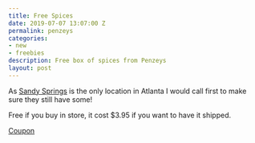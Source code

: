 ```yaml
---
title: Free Spices
date: 2019-07-07 13:07:00 Z
permalink: penzeys
categories:
- new
- freebies
description: Free box of spices from Penzeys
layout: post
---
```


As [Sandy Springs](https://www.penzeys.com/locations/) is the only location in Atlanta I would call first to make sure they still have some!

Free if you buy in store, it cost $3.95 if you want to have it shipped. 

[Coupon](http://spices.penzeys.com/07_07_19_new_hope_box.html)